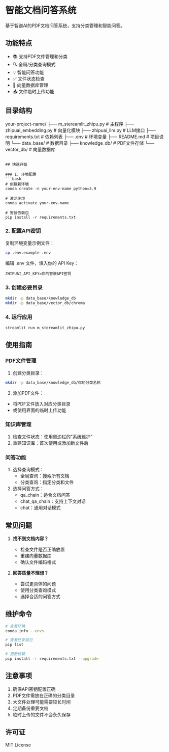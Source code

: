 # 智能文档问答系统

基于智谱AI的PDF文档问答系统，支持分类管理和智能问答。

## 功能特点

- 📚 支持PDF文件管理和分类
- 🔍 全局/分类查询模式
- 💡 智能问答功能
- ✅ 文件状态检查
- 🔄 向量数据库管理
- 📤 文件临时上传功能

## 目录结构

your-project-name/
├── m_stereamlit_zhipu.py # 主程序
├── zhipuai_embedding.py # 向量化模块
├── zhipuai_llm.py # LLM接口
├── requirements.txt # 依赖列表
├── .env # 环境变量
├── README.md # 项目说明
└── data_base/ # 数据目录
├── knowledge_db/ # PDF文件存储
└── vector_db/ # 向量数据库
```

## 快速开始

### 1. 环境配置
```bash
# 创建新环境
conda create -n your-env-name python=3.9

# 激活环境
conda activate your-env-name

# 安装依赖包
pip install -r requirements.txt
```

### 2. 配置API密钥
复制环境变量示例文件：
```bash
cp .env.example .env
```
编辑 .env 文件，填入你的 API Key：
```
ZHIPUAI_API_KEY=你的智谱API密钥
```

### 3. 创建必要目录
```bash
mkdir -p data_base/knowledge_db
mkdir -p data_base/vector_db/chroma
```

### 4. 运行应用
```bash
streamlit run m_stereamlit_zhipu.py
```

## 使用指南

### PDF文件管理
1. 创建分类目录：
```bash
mkdir -p data_base/knowledge_db/你的分类名称
```

2. 添加PDF文件：
- 将PDF文件放入对应分类目录
- 或使用界面的临时上传功能

### 知识库管理
1. 检查文件状态：使用侧边栏的"系统维护"
2. 重建知识库：首次使用或添加新文件后

### 问答功能
1. 选择查询模式：
   - 全局查询：搜索所有文档
   - 分类查询：指定分类和文件
2. 选择问答方式：
   - qa_chain：适合文档问答
   - chat_qa_chain：支持上下文对话
   - chat：通用对话模式

## 常见问题

1. **找不到文档内容？**
   - 检查文件是否正确放置
   - 重建向量数据库
   - 确认文件编码格式

2. **回答质量不理想？**
   - 尝试更具体的问题
   - 使用分类查询模式
   - 选择合适的问答方式

## 维护命令

```bash
# 查看环境
conda info --envs

# 查看已安装包
pip list

# 更新依赖
pip install -r requirements.txt --upgrade
```

## 注意事项

1. 确保API密钥配置正确
2. PDF文件需放在正确的分类目录
3. 大文件处理可能需要较长时间
4. 定期备份重要文档
5. 临时上传的文件不会永久保存

## 许可证

MIT License